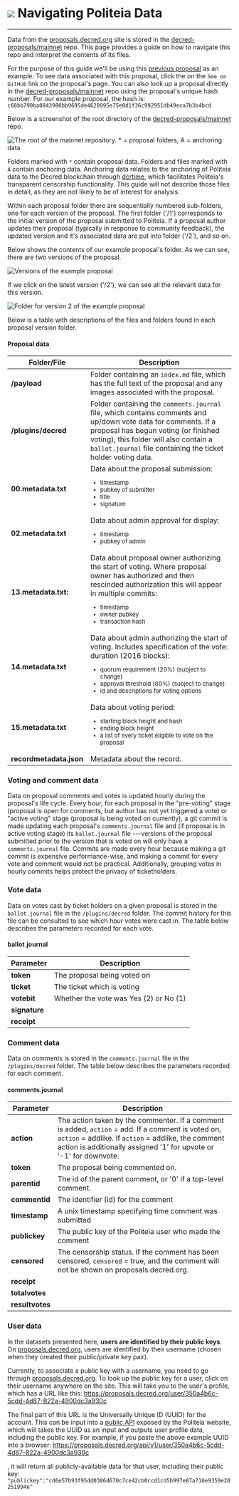 # <img class="dcr-icon" src="/img/dcr-icons/Politeia.svg" /> Navigating Politeia Data

---

Data from the [proposals.decred.org](https://proposals.decred.org/) site is stored in the [decred-proposals/mainnet](https://github.com/decred-proposals/mainnet) repo. This page provides a guide on how to navigate this repo and interpret the contents of its files.

For the purpose of this guide we'll be using this [previous proposal](https://proposals.decred.org/proposals/c68bb790ba0843980bb9695de4628995e75e0d1f36c992951db49eca7b3b4bcd) as an example. To see data associated with this proposal, click the on the `See on GitHub` link on the proposal's page. You can also look up a proposal directly in the [decred-proposals/mainnet](https://github.com/decred-proposals/mainnet) repo using the proposal's unique hash number. For our example proposal, the hash is:
`c68bb790ba0843980bb9695de4628995e75e0d1f36c992951db49eca7b3b4bcd`


Below is a screenshot of the root directory of the [decred-proposals/mainnet](https://github.com/decred-proposals/mainnet) repo.  

![The root of the mainnet repository. * = proposal folders, A = anchoring data](/img/politeia/mainnet-pi-repo.png)

Folders marked with `*` contain proposal data. Folders and files marked with `A` contain anchoring data. Anchoring data relates to the anchoring of Politeia data to the Decred blockchain through [dcrtime](https://github.com/decred/dcrtime), which facilitates Politeia's transparent censorship functionality. This guide will not describe those files in detail, as they are not likely to be of interest for analysis. 

Within each proposal folder there are sequentially numbered sub-folders, one for each version of the proposal. The first folder ('/1') corresponds to the initial version of the proposal submitted to Politeia. If a proposal author updates their proposal (typically in response to community feedback), the updated version and it's associated data are put into folder ('/2'), and so on.

Below shows the contents of our example proposal's folder. As we can see, there are two versions of the proposal. 

![Versions of the example proposal](/img/politeia/example-proposal.png)

If we click on the latest version ('/2'), we can see all the relevant data for this version. 

![Folder for version 2 of the example proposal](/img/politeia/prop-version2.png)

Below is a table with descriptions of the files and folders found in each proposal version folder. 

#### Proposal data

| Folder/File         | Description                   |  
| -------------------- | ---------------------- |
| **/payload**           | Folder containing an `index.md` file, which has the full text of the proposal and any images associated with the proposal.    |  
| **/plugins/decred**         |  Folder containing the `comments.journal` file, which contains comments and up/down vote data for comments. If a proposal has begun voting (or finished voting), this folder will also contain a `ballot.journal` file containing the ticket holder voting data.    
| **00.metadata.txt**          | Data about the proposal submission:   <ul style="font-size: 13px"><li>timestamp</li><li>pubkey of submitter</li><li>title</li> <li>signature</li></ul> |  
| **02.metadata.txt**           | Data about admin approval for display: <ul style="font-size: 13px"><li>timestamp</li><li>pubkey of admin</li></ul>     |  
| **13.metadata.txt:**           | Data about proposal owner authorizing the start of voting. Where proposal owner has authorized and then rescinded authorization this will appear in multiple commits:  <ul style="font-size: 13px"><li>timestamp</li><li>owner pubkey </li><li>transaction hash</li></ul>   |  
| **14.metadata.txt**          | Data about admin authorizing the start of voting. Includes specification of the vote: duration (2016 blocks):   <ul style="font-size: 13px"><li>quorum requirement (20%) (subject to change)</li><li>approval threshold (60%) (subject to change)</li><li>id and descriptions for voting options</li></ul> |  
| **15.metadata.txt**          | Data about voting period:  <ul style="font-size: 13px"><li>starting block height and hash</li><li>ending block height </li><li>a list of every ticket eligible to vote on the proposal</li></ul>    |  
| **recordmetadata.json**          | Metadata about the record.   |  


### Voting and comment data 

Data on proposal comments and votes is updated hourly during the proposal's life cycle. Every hour, for each proposal in the "pre-voting" stage (proposal is open for comments, but author has not yet triggered a vote) or "active voting" stage (proposal is being voted on currently), a git commit is made updating each proposal's `comments.journal` file and (if proposal is in active voting stage) its `ballot.journal` file ---versions of the proposal submitted prior to the version that is voted on will only have a `comments.journal` file. Commits are made every hour because making a git commit is expensive performance-wise, and making a commit for every vote and comment would not be practical. Additionally, grouping votes in hourly commits helps protect the privacy of ticketholders.

### Vote data

Data on votes cast by ticket holders on a given proposal is stored in the `ballot.journal` file in the `/plugins/decred` folder. The commit history for this file can be consulted to see which hour votes were cast in. The table below describes the parameters recorded for each vote. 

#### ballot.journal 

| Parameter           | Description                   |  
| -------------------- | ---------------------- | 
| **token**              | The proposal being voted on    |  
| **ticket**              | The ticket which is voting   |  
| **votebit**             | Whether the vote was Yes (2) or No (1)   |  
| **signature**              |    |  
| **receipt**             |   |  


### Comment data 

Data on comments is stored in the `comments.journal` file in the `/plugins/decred` folder. The table below describes the parameters recorded for each comment.  

#### comments.journal

| Parameter           | Description                   |  
| -------------------- | ---------------------- | 
| **action**             | The action taken by the commenter. If a comment is added, `action` = add. If a comment is voted on, `action` = addlike. If `action` = addlike, the comment action is additionally assigned '1' for upvote or '-1' for downvote.    |  
| **token**             | The proposal being commented on.  |  
| **parentid**             | The id of the parent comment, or '0' if a top-level comment.  |  
| **commentid**              |  The identifier (id) for the comment  |  
| **timestamp**              |  A unix timestamp specifying time comment was submitted |  
| **publickey**             |  The public key of the Politeia user who made the comment |  
| **censored**             |  The censorship status. If the comment has been censored, `censored` = true, and the comment will not be shown on proposals.decred.org.  |  
| **receipt**             |   |  
| **totalvotes**            |   |  
| **resultvotes**             |   |  


### User data

In the datasets presented here, **users are identified by their public keys**. On [proposals.decred.org](https://proposals.decred.org/), users are identified by their username (chosen when they created their public/private key pair). 

Currently, to associate a public key with a username, you need to go through [proposals.decred.org](https://proposals.decred.org/). To look up the public key for a user, click on their username anywhere on the site. This will take you to the user's profile, which has a URL like this: 
<https://proposals.decred.org/user/350a4b6c-5cdd-4d87-822a-4900dc3a930c>


The final part of this URL is the Universally Unique ID (UUID) for the account. This can be input into a [public API](https://proposals.decred.org/api/v1/user/) exposed by the Politeia website, which will takes the UUID as an input and outputs user profile data, including the public key. For example, if you paste the above example UUID into a browser:
<https://proposals.decred.org/api/v1/user/350a4b6c-5cdd-4d87-822a-4900dc3a930c>

, it will return all publicly-available data for that user, including their public key:
`"publickey":"cd6e57b93f95dd0386d670c7ce42cb0ccd1cd5b997e87a716e9359e20251994e"`



